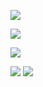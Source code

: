 ![](http://github-profile-summary-cards.vercel.app/api/cards/profile-details?username=shivanand-patil&theme=city_lights) 

  ![](http://github-profile-summary-cards.vercel.app/api/cards/repos-per-language?username=shivanand-patil&theme=city_lights) 

   ![](http://github-profile-summary-cards.vercel.app/api/cards/most-commit-language?username=shivanand-patil&theme=city_lights) 

 ![](http://github-profile-summary-cards.vercel.app/api/cards/stats?username=shivanand-patil&theme=city_lights) 
     ![](http://github-profile-summary-cards.vercel.app/api/cards/productive-time?username=shivanand-patil&theme=city_lights&utcOffset=8) 
